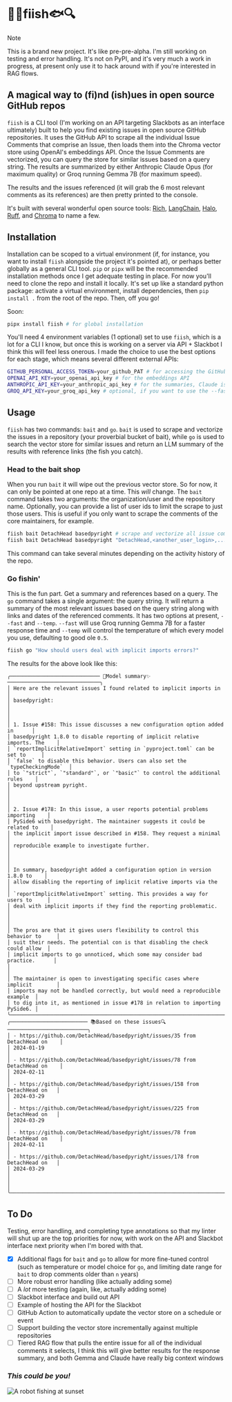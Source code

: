 # 🎣✨fiish🐟🔍

> [!NOTE]
> This is a brand new project. It's like pre-pre-alpha. I'm still working on testing and error handling. It's not on PyPI, and it's very much a work in progress, at present only use it to hack around with if you're interested in RAG flows.

## A magical way to (fi)nd (ish)ues in open source GitHub repos

`fiish` is a CLI tool (I'm working on an API targeting Slackbots as an interface ultimately) built to help you find existing issues in open source GitHub repositories. It uses the GitHub API to scrape all the individual Issue Comments that comprise an Issue, then loads them into the Chroma vector store using OpenAI's embeddings API. Once the Issue Comments are vectorized, you can query the store for similar issues based on a query string. The results are summarized by either Anthropic Claude Opus (for maximum quality) or Groq running Gemma 7B (for maximum speed).

The results and the issues referenced (it will grab the 6 most relevant comments as its references) are then pretty printed to the console.

It's built with several wonderful open source tools: [Rich](https://rich.readthedocs.io/en/stable/introduction.html), [LangChain](https://github.com/langchain-ai/langchain), [Halo](https://github.com/manrajgrover/halo?tab=readme-ov-file), [Ruff](https://docs.astral.sh/ruff/), and [Chroma](https://github.com/chroma-core/chroma) to name a few.

## Installation

Installation can be scoped to a virtual environment (if, for instance, you want to install `fiish` alongside the project it's pointed at), or perhaps better globally as a general CLI tool. `pip` or `pipx` will be the recommended installation methods once I get adequate testing in place. For now you'll need to clone the repo and install it locally. It's set up like a standard python package: activate a virtual environment, install dependencies, then `pip install .` from the root of the repo. Then, off you go!

Soon:

```bash
pipx install fiish # for global installation
```

You'll need 4 environment variables (1 optional) set to use `fiish`, which is a lot for a CLI I know, but once this is working on a server via API + Slackbot I think this will feel less onerous. I made the choice to use the best options for each stage, which means several different external APIs:

```bash
GITHUB_PERSONAL_ACCESS_TOKEN=your_github_PAT # for accessing the GitHub API
OPENAI_API_KEY=your_openai_api_key # for the embeddings API
ANTHROPIC_API_KEY=your_anthropic_api_key # for the summaries, Claude is really good at this
GROQ_API_KEY=your_groq_api_key # optional, if you want to use the --fast flag
```

## Usage

`fiish` has two commands: `bait` and `go`. `bait` is used to scrape and vectorize the issues in a repository (your proverbial bucket of bait), while `go` is used to search the vector store for similar issues and return an LLM summary of the results with reference links (the fish you catch).

### Head to the bait shop

When you run `bait` it will wipe out the previous vector store. So for now, it can only be pointed at one repo at a time. This _will_ change. The `bait` command takes two arguments: the organization/user and the repository name. Optionally, you can provide a list of user ids to limit the scrape to just those users. This is useful if you only want to scrape the comments of the core maintainers, for example.

```bash
fiish bait DetachHead basedpyright # scrape and vectorize all issue comments in dbt-labs/dbt-core
fiish bait DetachHead basedpyright "DetachHead,<another_user_login>,..." # this will limit the comments scraped to the list of user ids provided
```

This command can take several minutes depending on the activity history of the repo.

### Go fishin'

This is the fun part. Get a summary and references based on a query. The `go` command takes a single argument: the query string. It will return a summary of the most relevant issues based on the query string along with links and dates of the referenced comments. It has two options at present, `--fast` and `--temp`. `--fast` will use Groq running Gemma 7B for a faster response time and `--temp` will control the temperature of which every model you use, defaulting to good ole `0.5`.

```bash
fiish go "How should users deal with implicit imports errors?"
```

The results for the above look like this:

```terminal
╭───────────────────────────── 📝Model summary✨ ──────────────────────────────╮
│ Here are the relevant issues I found related to implicit imports in          │
│ basedpyright:                                                                │
│                                                                              │
│ 1. Issue #158: This issue discusses a new configuration option added in      │
│ basedpyright 1.8.0 to disable reporting of implicit relative imports. The    │
│ `reportImplicitRelativeImport` setting in `pyproject.toml` can be set to     │
│ `false` to disable this behavior. Users can also set the `typeCheckingMode`  │
│ to `"strict"`, `"standard"`, or `"basic"` to control the additional rules    │
│ beyond upstream pyright.                                                     │
│                                                                              │
│ 2. Issue #178: In this issue, a user reports potential problems importing    │
│ PySide6 with basedpyright. The maintainer suggests it could be related to    │
│ the implicit import issue described in #158. They request a minimal          │
│ reproducible example to investigate further.                                 │
│                                                                              │
│ In summary, basedpyright added a configuration option in version 1.8.0 to    │
│ allow disabling the reporting of implicit relative imports via the           │
│ `reportImplicitRelativeImport` setting. This provides a way for users to     │
│ deal with implicit imports if they find the reporting problematic.           │
│                                                                              │
│ The pros are that it gives users flexibility to control this behavior to     │
│ suit their needs. The potential con is that disabling the check could allow  │
│ implicit imports to go unnoticed, which some may consider bad practice.      │
│                                                                              │
│ The maintainer is open to investigating specific cases where implicit        │
│ imports may not be handled correctly, but would need a reproducible example  │
│ to dig into it, as mentioned in issue #178 in relation to importing PySide6. │
╰──────────────────────────────────────────────────────────────────────────────╯
╭───────────────────────── 📚Based on these issues🔍 ──────────────────────────╮
│ - https://github.com/DetachHead/basedpyright/issues/35 from DetachHead on    │
│ 2024-01-19                                                                   │
│ - https://github.com/DetachHead/basedpyright/issues/78 from DetachHead on    │
│ 2024-02-11                                                                   │
│ - https://github.com/DetachHead/basedpyright/issues/158 from DetachHead on   │
│ 2024-03-29                                                                   │
│ - https://github.com/DetachHead/basedpyright/issues/225 from DetachHead on   │
│ 2024-03-29                                                                   │
│ - https://github.com/DetachHead/basedpyright/issues/78 from DetachHead on    │
│ 2024-02-11                                                                   │
│ - https://github.com/DetachHead/basedpyright/issues/178 from DetachHead on   │
│ 2024-03-29                                                                   │
│                                                                              │
╰──────────────────────────────────────────────────────────────────────────────╯``
```

## To Do

Testing, error handling, and completing type annotations so that my linter will shut up are the top priorities for now, with work on the API and Slackbot interface next priority when I'm bored with that.

- [x] Additional flags for `bait` and `go` to allow for more fine-tuned control (such as temperature or model choice for `go`, and limiting date range for `bait` to drop comments older than `n` years)
- [ ] More robust error handling (like actually adding some)
- [ ] A _lot_ more testing (again, like, actually adding some)
- [ ] Slackbot interface and build out API
- [ ] Example of hosting the API for the Slackbot
- [ ] GitHub Action to automatically update the vector store on a schedule or event
- [ ] Support building the vector store incrementally against multiple repositories
- [ ] Tiered RAG flow that pulls the entire issue for all of the individual comments it selects, I think this will give better results for the response summary, and both Gemma and Claude have really big context windows

### _This could be you!_

![A robot fishing at sunset](https://github.com/gwenwindflower/fiish/assets/91998347/3d2c39a0-3159-4d21-a75f-a7a1972bed3b)
